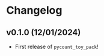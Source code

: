# Changelog

<!--next-version-placeholder-->

## v0.1.0 (12/01/2024)

- First release of `pycount_toy_pack`!